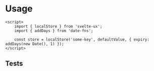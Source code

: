 <script lang="ts">
	import Preview from '$lib/components/Preview.svelte';
	import Code from '$lib/components/Code.svelte';

	import localStore from '$lib/stores/localStore';
	import testSource from '$lib/utils/object.test.ts?raw'
</script>

<h1>Usage</h1>

```svelte
<script>
	import { localStore } from 'svelte-ux';
	import { addDays } from 'date-fns';

	const store = localStore('some-key', defaultValue, { expiry: addDays(new Date(), 1) });
</script>
```

<h2>Tests</h2>

<Code source={testSource} language='js' />
